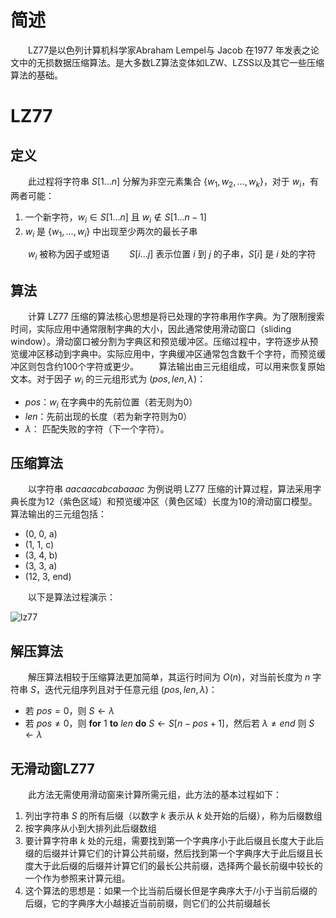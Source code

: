 # 简述
&emsp;&emsp;LZ77是以色列计算机科学家Abraham Lempel与 Jacob 在1977 年发表之论文中的无损数据压缩算法。是大多数LZ算法变体如LZW、LZSS以及其它一些压缩算法的基础。

# LZ77

## 定义
&emsp;&emsp;此过程将字符串 $`S[1\ldots{n}]`$ 分解为非空元素集合 $`\{w_1,w_2,\ldots,w_k\}`$，对于 $`w_i`$，有两者可能：
1. 一个新字符，$`w_i\in{S[1\ldots{n}]}`$ 且 $`w_i\not\in{S[1\ldots{n-1}]}`$
2. $`w_i`$ 是 $`\{w_1,\ldots,w_i\}`$ 中出现至少两次的最长子串

&emsp;&emsp;$`w_i`$ 被称为因子或短语
&emsp;&emsp;$`S[i\ldots{j}]`$ 表示位置 $`i`$ 到 $`j`$ 的子串，$`S[i]`$ 是 $`i`$ 处的字符

## 算法
&emsp;&emsp;计算 LZ77 压缩的算法核心思想是将已处理的字符串用作字典。为了限制搜索时间，实际应用中通常限制字典的大小，因此通常使用滑动窗口（sliding window）。滑动窗口被分割为字典区和预览缓冲区。压缩过程中，字符逐步从预览缓冲区移动到字典中。实际应用中，字典缓冲区通常包含数千个字符，而预览缓冲区则包含约100个字符或更少。
&emsp;&emsp;算法输出由三元组组成，可以用来恢复原始文本。对于因子 $`w_i`$ 的三元组形式为 $(pos,len,\lambda)$：
- $`pos`$：$`w_i`$ 在字典中的先前位置（若无则为0）
- $`len`$：先前出现的长度（若为新字符则为0）
- $`\lambda`$： 匹配失败的字符（下一个字符）。

## 压缩算法
&emsp;&emsp;以字符串 $`aacaacabcabaaac`$ 为例说明 LZ77 压缩的计算过程，算法采用字典长度为12（紫色区域）和预览缓冲区（黄色区域）长度为10的滑动窗口模型。算法输出的三元组包括：
- (0, 0, a)
- (1, 1, c)
- (3, 4, b)
- (3, 3, a)
- (12, 3, end)

&emsp;&emsp;以下是算法过程演示：

![lz77](https://github.com/user-attachments/assets/06c43b1a-29da-49e5-9c5b-eb003e88a323)

## 解压算法
&emsp;&emsp;解压算法相较于压缩算法更加简单，其运行时间为 $`O(n)`$，对当前长度为 $`n`$ 字符串 $`S`$，迭代元组序列且对于任意元组 $`(pos,len,\lambda)`$：
- 若 $`pos=0`$，则 $`S\leftarrow{\lambda}`$
- 若 $`pos\neq0`$，则 **for** $`1`$ **to** $`len`$ **do** $`S\leftarrow{S[n-pos+1]}`$，然后若 $`\lambda\neq{end}`$ 则 $`S\leftarrow{\lambda}`$

## 无滑动窗LZ77
&emsp;&emsp;此方法无需使用滑动窗来计算所需元组，此方法的基本过程如下：
1. 列出字符串 $`S`$ 的所有后缀（以数字 $k$ 表示从 $`k`$ 处开始的后缀），称为后缀数组
2. 按字典序从小到大排列此后缀数组
3. 要计算字符串 $`k`$ 处的元组，需要找到第一个字典序小于此后缀且长度大于此后缀的后缀并计算它们的计算公共前缀，然后找到第一个字典序大于此后缀且长度大于此后缀的后缀并计算它们的最长公共前缀，选择两个最长前缀中较长的一个作为参照来计算元组。
4. 这个算法的思想是：如果一个比当前后缀长但是字典序大于/小于当前后缀的后缀，它的字典序大小越接近当前前缀，则它们的公共前缀越长
